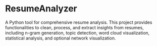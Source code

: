 # ResumeAnalyzer
A Python tool for comprehensive resume analysis. This project provides functionalities to clean, process, and extract insights from resumes, including n-gram generation, topic detection, word cloud visualization, statistical analysis, and optional network visualization.
